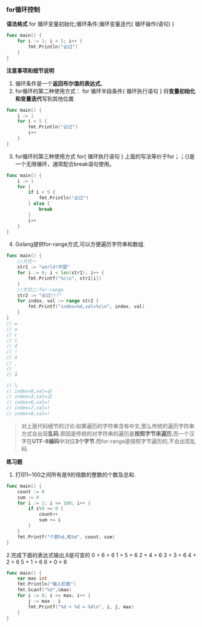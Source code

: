### for循环控制
**语法格式**
for 循环变量初始化;循环条件;循环变量迭代{
    循环操作(语句)
}
```go
func main() {
	for i := 1; i < 5; i++ {
		fmt.Println("必过")
	}
}
```

**注意事项和细节说明**
1. 循环条件是一个**返回布尔值的表达式**。
2. for循环的第二种使用方式：
    for 循环半段条件{
        循环执行语句
    }
    将**变量初始化和变量迭代**写到其他位置
```go
func main() {
	i := 1
	for i < 5 {
		fmt.Println("必过")
		i++
	}
}
```
3. for循环的第三种使用方式
   for{
       循环执行语句
   }
   上面的写法等价于for；；{}是一个无限循环，通常配合break语句使用。
```go
func main() {
	i := 1
	for {
		if i < 5 {
			fmt.Println("必过")
		} else {
			break
		}
		i++
	}
}
```
4. Golang提供for-range方式,可以方便遍历字符串和数组.
```go
func main() {
	//方式一
	str1 := "world!中国"
	for i := 0; i < len(str1); i++ {
		fmt.Printf("%c\n", str1[i])
	}
	//方式二:for-range
	str2 := "必过!!!"
	for index, val := range str2 {
		fmt.Printf("index=%d,val=%c\n", index, val)
	}
}
// w
// o
// r
// l
// d
// !
// ä
// ¸
// ­
// å

// ½
// index=0,val=必
// index=3,val=过
// index=6,val=!
// index=7,val=!
// index=8,val=!
```
>对上面代码细节的讨论:如果遍历的字符串含有中文,那么传统的遍历字符串方式会出现**乱码**.原因是传统的对字符串的遍历是**按照字节来遍历**,而一个汉字在**UTF-8编码**中对应**3个字节**.而for-range是按照字节遍历的,不会出现乱码.

**练习题**
1. 打印1~100之间所有是9的倍数的整数的个数及总和.
```go
func main() {
	count := 0
	sum := 0
	for i := 1; i <= 100; i++ {
		if i%9 == 0 {
			count++
			sum += i
		}
	}
	fmt.Printf("个数%d,和%d", count, sum)
}
```
2.完成下面的表达式输出,6是可变的
0 + 6 = 6
1 + 5 = 6
2 + 4 = 6
3 + 3 = 6
4 + 2 = 6
5 + 1 = 6
6 + 0 = 6

```go
func main() {
	var max int
	fmt.Println("输入阶数")
	fmt.Scanf("%d",&max)
	for i := 0; i <= max; i++ {
		j := max - i
		fmt.Printf("%d + %d = %d\n", i, j, max)
	}
}
```

